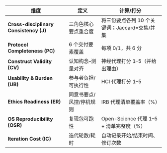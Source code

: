 | 维度                                     | 定义            | 计算/打分                          |
| -------------------------------------- | ------------- | ------------------------------ |
| **Cross-disciplinary Consistency (J)** | 三角色核心要点重合度    | 将三份要点各列 10 个关键词；Jaccard=交集/并集  |
| **Protocol Completeness (PC)**         | 6 个交付要素覆盖     | 每项 0/1，共 6 分                   |
| **Construct Validity (CV)**            | 认知构念–测量对齐     | 神经代理打分 1–5（并给出理由）              |
| **Usability & Burden (UB)**            | 参与者负担/可执行性    | HCI 代理打分 1–5                   |
| **Ethics Readiness (ER)**              | 同意书要点/风控/停机规则 | IRB 代理清单覆盖率（%）                 |
| **OS Reproducibility (OSR)**           | 复现包可跑性        | Open-Science 代理 1–5 + 清单完整度（%） |
| **Iteration Cost (IC)**                | 迭代轮数/耗时       | 自动记录开始/结束时间、修订次数               |
